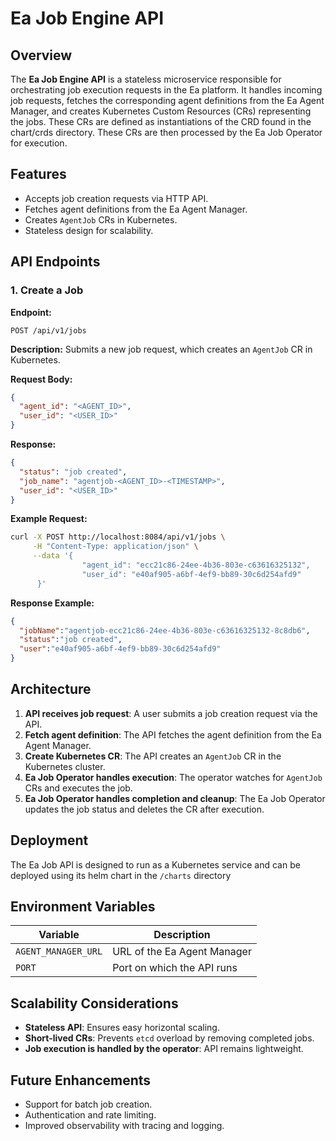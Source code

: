 # Ea Job Engine API

## Overview
The **Ea Job Engine API** is a stateless microservice responsible for orchestrating job execution requests in the Ea platform. It handles incoming job requests, fetches the corresponding agent definitions from the Ea Agent Manager, and creates Kubernetes Custom Resources (CRs) representing the jobs. These CRs are defined as instantiations of the CRD found in the chart/crds directory. These CRs are then processed by the Ea Job Operator for execution.

## Features
- Accepts job creation requests via HTTP API.
- Fetches agent definitions from the Ea Agent Manager.
- Creates `AgentJob` CRs in Kubernetes.
- Stateless design for scalability.

## API Endpoints

### **1. Create a Job**
**Endpoint:**
```
POST /api/v1/jobs
```
**Description:**
Submits a new job request, which creates an `AgentJob` CR in Kubernetes.

**Request Body:**
```json
{
  "agent_id": "<AGENT_ID>",
  "user_id": "<USER_ID>"
}
```

**Response:**
```json
{
  "status": "job created",
  "job_name": "agentjob-<AGENT_ID>-<TIMESTAMP>",
  "user_id": "<USER_ID>"
}
```

**Example Request:**
```sh
curl -X POST http://localhost:8084/api/v1/jobs \
     -H "Content-Type: application/json" \
     --data '{
                "agent_id": "ecc21c86-24ee-4b36-803e-c63616325132",
                "user_id": "e40af905-a6bf-4ef9-bb89-30c6d254afd9"
      }'
```

**Response Example:**
```json
{
  "jobName":"agentjob-ecc21c86-24ee-4b36-803e-c63616325132-8c8db6",
  "status":"job created",
  "user":"e40af905-a6bf-4ef9-bb89-30c6d254afd9"
}
```

## Architecture
1. **API receives job request**: A user submits a job creation request via the API.
2. **Fetch agent definition**: The API fetches the agent definition from the Ea Agent Manager.
3. **Create Kubernetes CR**: The API creates an `AgentJob` CR in the Kubernetes cluster.
4. **Ea Job Operator handles execution**: The operator watches for `AgentJob` CRs and executes the job.
5. **Ea Job Operator handles completion and cleanup**: The Ea Job Operator updates the job status and deletes the CR after execution.

## Deployment
The Ea Job API is designed to run as a Kubernetes service and can be deployed using its helm chart in the `/charts` directory

## Environment Variables
| Variable | Description |
|----------|------------|
| `AGENT_MANAGER_URL` | URL of the Ea Agent Manager |
| `PORT` | Port on which the API runs |

## Scalability Considerations
- **Stateless API**: Ensures easy horizontal scaling.
- **Short-lived CRs**: Prevents `etcd` overload by removing completed jobs.
- **Job execution is handled by the operator**: API remains lightweight.

## Future Enhancements
- Support for batch job creation.
- Authentication and rate limiting.
- Improved observability with tracing and logging.

